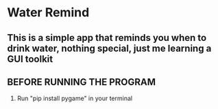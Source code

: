<h1> Water Remind <h2>
<p> This is a simple app that reminds you when to drink water, nothing special, just me learning a GUI toolkit </p>
<h2>BEFORE RUNNING THE PROGRAM </h2>
  <ol>
    <li> Run "pip install pygame" in your terminal </li>
  </ol>
